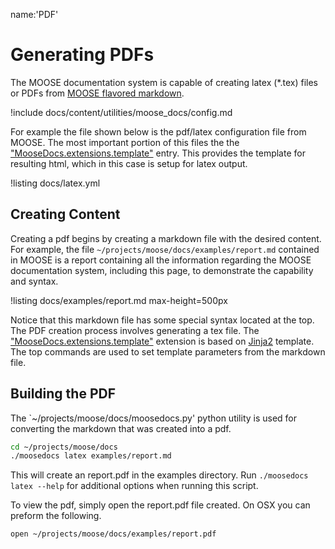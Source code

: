 name:'PDF'

# Generating PDFs

The MOOSE documentation system is capable of creating latex (*.tex) files or PDFs from
[MOOSE flavored markdown](moose_markdown/index.md).

!include docs/content/utilities/moose_docs/config.md

For example the file shown below is the pdf/latex configuration file from MOOSE. The most important
portion of this files the the ["MooseDocs.extensions.template"](extensions/templates.md) entry. This provides the template for
resulting html, which in this case is setup for latex output.

!listing docs/latex.yml

## Creating Content

Creating a pdf begins by creating a markdown file with the desired content. For example, the file `~/projects/moose/docs/examples/report.md` contained in MOOSE is a report containing all the
information regarding the MOOSE documentation system, including this page, to demonstrate the capability and syntax.

!listing docs/examples/report.md max-height=500px

Notice that this markdown file has some special syntax located at the top. The PDF creation
process involves generating a tex file. The ["MooseDocs.extensions.template"](extensions/templates.md) extension is based on [Jinja2](http://jinja.pocoo.org) template. The top commands are used to set template parameters from the markdown file.


## Building the PDF

The `~/projects/moose/docs/moosedocs.py' python utility is used for converting the markdown
that was created into a pdf.

```bash
cd ~/projects/moose/docs
./moosedocs latex examples/report.md
```

This will create an report.pdf in the examples directory. Run `./moosedocs latex --help`
for additional options when running this script.

To view the pdf, simply open the report.pdf file created. On OSX you can preform the following.

```bash
open ~/projects/moose/docs/examples/report.pdf
```
